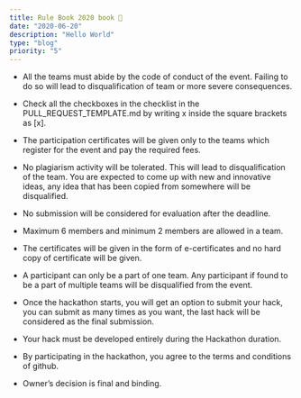```yaml
---
title: Rule Book 2020 book 📕
date: "2020-06-20"
description: "Hello World"
type: "blog"
priority: "5"
---
```


- All the teams must abide by the code of conduct of the event. Failing to do so will lead to disqualification of team or more severe consequences.

- Check all the checkboxes in the checklist in the PULL_REQUEST_TEMPLATE.md by writing x inside the square brackets as [x].

- The participation certificates will be given only to the teams which register for the event and pay the required fees.

- No plagiarism activity will be tolerated. This will lead to disqualification of the team. You are expected to come up with new and innovative ideas, any idea that has been copied from somewhere will be disqualified.

- No submission will be considered for evaluation after the deadline.

- Maximum 6 members and minimum 2 members are allowed in a team.

- The certificates will be given in the form of e-certificates and no hard copy of certificate will be given.

- A participant can only be a part of one team. Any participant if found to be a part of multiple teams will be disqualified from the event.

- Once the hackathon starts, you will get an option to submit your hack, you can submit as many times as you want, the last hack will be considered as the final submission.

- Your hack must be developed entirely during the Hackathon duration.

- By participating in the hackathon, you agree to the terms and conditions of github.
- Owner’s decision is final and binding.
